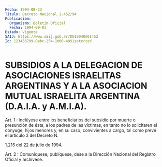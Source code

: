 ```yaml
---
Fecha: 1994-08-23
Título: Decreto Nacional 1.452/94
Publicación:
  Organismo: Boletín Oficial
  Fecha: 1994-09-01
Estado: Vigente
SAIJ: https://www.saij.gob.ar/DN19940001452
Id: 123456789-0abc-254-1000-4991soterced
---
```

# SUBSIDIOS A LA DELEGACION DE ASOCIACIONES ISRAELITAS ARGENTINAS Y A LA ASOCIACION MUTUAL ISRAELITA ARGENTINA (D.A.I.A. y A.M.I.A).

<a id="1"></a>
Art.  1  :  Inclúyese entre los beneficiarios del subsidio por muerte o presunción  de  ésta,  a  los  padres  de las víctimas, en tanto no lo solicitaren el cónyuge, hijos menores  y,  en  su caso, convivientes  a  cargo, tal como prevé el artículo 3 del Decreto N.

1.216 del 22 de julio de 1994.

<a id="2"></a>
Art. 2 : Comuníquese, publíquese, dése a la Dirección Nacional del Registro Oficial y archívese.